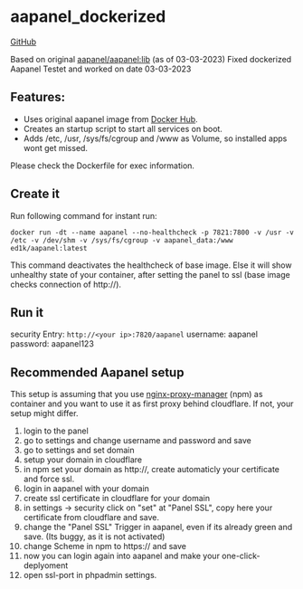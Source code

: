 
# aapanel_dockerized

[GitHub](https://github.com/Ed1ks/aapanel_dockerized)

Based on original [aapanel/aapanel:lib](https://hub.docker.com/r/aapanel/aapanel) (as of 03-03-2023)
Fixed dockerized Aapanel
Testet and worked on date 03-03-2023

## Features:

* Uses original aapanel image from [Docker Hub](https://hub.docker.com/).
* Creates an startup script to start all services on boot.
* Adds /etc, /usr, /sys/fs/cgroup and /www as Volume, so installed apps wont get missed.

Please check the Dockerfile for exec information.

## Create it
Run following command for instant run:

`docker run -dt --name aapanel --no-healthcheck -p 7821:7800 -v /usr -v /etc -v /dev/shm -v /sys/fs/cgroup -v aapanel_data:/www ed1k/aapanel:latest`

This command deactivates the healthcheck of base image. Else it will show unhealthy state of your container, after setting the panel to ssl (base image checks connection of http://).

## Run it
security Entry: `http://<your ip>:7820/aapanel`
username: aapanel
password: aapanel123

## Recommended Aapanel setup
This setup is assuming that you use [nginx-proxy-manager](https://hub.docker.com/r/jc21/nginx-proxy-manager) (npm) as container and you want to use it as first proxy behind cloudflare.
If not, your setup might differ.
1. login to the panel
2. go to settings and change username and password and save
3. go to settings and set domain
4. setup your domain in cloudflare
5. in npm set your domain as http://, create automaticly your certificate and force ssl.
6. login in aapanel with your domain
7. create ssl certificate in cloudflare for your domain
8. in settings -> security click on "set" at "Panel SSL", copy here your certificate from cloudflare and save.
9. change the "Panel SSL" Trigger in aapanel, even if its already green and save. (Its buggy, as it is not activated)
10. change Scheme in npm to https:// and save 
11. now you can login again into aapanel and make your one-click-deplyoment
12. open ssl-port in phpadmin settings.
